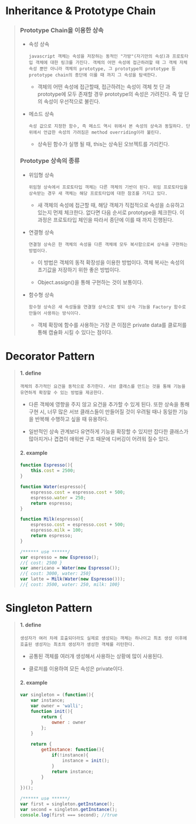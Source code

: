 # Inheritance & Prototype Chain

> ### Prototype Chain을 이용한 상속
>
> - 속성 상속
>
>   ```text
>   javascript 객체는 속성을 저장하는 동적인 "가방"(자기만의 속성)과 프로토타입 객체에 대한 링크를 가진다. 객체의 어떤 속성에 접근하려할 때 그 객체 자체 속성 뿐만 아니라 객체의 prototype, 그 prototype의 prototype 등 prototype chain의 종단에 이를 때 까지 그 속성을 탐색한다.
>   ```
>   - 객체의 어떤 속성에 접근할때, 접근하려는 속성이 객체 첫 단 과 prototype에 모두 존재할 경우 prototype의 속성은 가려진다. 즉 앞 단의 속성이 우선적으로 불린다.
>
> - 메소드 상속
>
>   ```text
>   속성 값으로 지정한 함수, 즉 메소드 역시 위에서 본 속성의 상속과 동일하다. 단 위에서 언급한 속성의 가려짐은 method overriding이라 불린다.
>   ```
>
>   - 상속된 함수가 실행 될 때, this는 상속된 오브젝트를 가리킨다.
>
>
>
> ### Prototype 상속의 종류
>
> - 위임형 상속
>
>   ```text
>   위임형 상속에서 프로토타입 객체는 다른 객체의 기반이 된다. 위임 프로토타입을 상속받는 경우 새 객체는 해당 프로토타입에 대한 참조를 가지고 있다.
>   ```
>
>   - 새 객체의 속성에 접근할 때, 해당 객체가 직접적으로 속성을 소유하고 있는지 먼제 체크한다. 없다면 다음 순서로 prototype을 체크한다. 이 과정은 프로토타입 체인을 따라서 종단에 이를 때 까지 진행된다.
>
>
> - 연결형 상속
>
>   ```text
>   연결형 상속은 한 객체의 속성을 다른 객체에 모두 복사함으로써 상속을 구현하는 방법이다.
>   ```
>
>   - 이 방법은 객체의 동적 확장성을 이용한 방법이다. 객체 복사는 속성의 초기값을 저장하기 위한 좋은 방법이다.
>
>   - Object.assign()을 통해 구현하는 것이 보통이다.
>
>
> - 함수형 상속
>
>   ```text
>   함수형 상속은 새 속성들을 연결형 상속으로 쌓되 상속 기능을 Factory 함수로 만들어 사용하는 방식이다.
>   ```
>
>   - 객체 확장에 함수를 사용하는 가장 큰 이점은 private data를 클로저를 통해 캡슐화 시킬 수 있다는 점이다.
>





# Decorator Pattern

> #### 1. define
>
> ``` text
> 객체의 추가적인 요건을 동적으로 추가한다. 서브 클래스를 만드는 것을 통해 기능을 유연하게 확장할 수 있는 방법을 제공한다.
> ```
>
> - 다른 객체에 영향을 주지 않고 요건을 추가할 수 있게 된다. 또한 상속을 통해 구현 시, 너무 많은 서브 클래스들이 만들어질 것이 우려될 때나 동일한 기능을 반복해 수행하고 싶을 때 유용하다.
>
> - 일반적인 상속 관계보다 유연하게 기능을 확장할 수 있지만 잡다한 클래스가 많아지거나 겹겹이 애워싼 구조 때문에 디버깅이 어려워 질수 있다.
>
>
>
> #### 2. example
>
> ```javascript
> function Espresso(){
>     this.cost = 2500;
> }
> 
> function Water(espresso){
>     espresso.cost = espresso.cost + 500;
>     espresso.water = 250;
>     return espresso;
> }
> 
> function Milk(espresso){
>     espresso.cost = espresso.cost + 500;
>     espresso.milk = 100;
>     return espresso;
> }
> 
> /****** use ******/
> var espresso = new Espresso();
> //{ cost: 2500 }
> var americano = Water(new Espresso());
> //{ cost: 3000, water: 250}
> var latte = Milk(Water(new Espresso()));
> //{ cost: 3500, water: 250, milk: 100}
> ```



# Singleton Pattern

> #### 1. define
>
> ```text
> 생성자가 여러 차례 호출되더라도 실제로 생성되는 객체는 하나이고 최초 생성 이후에 호출된 생성자는 최초의 생성자가 생성한 객체를 리턴한다.
> ```
>
> - 공통된 객체를 여러개 생성해서 사용하는 상황에 많이 사용된다.
>
> - 클로저를 이용하여 모든 속성은 private이다.
>
>
> #### 2. example
>
> ```javascript
> var singleton = (function(){
>     var instance;
>     var owner = 'walli';
>     function init(){
>         return {
>             owner : owner
>         };
>     }
>     
>     return {
>         getInstance: function(){
>             if(!instance){
>                 instance = init();
>             }
>             return instance;
>         }
>     }
> })();
> 
> /****** use ******/
> var first = singleton.getInstance();
> var second = singleton.getInstance();
> console.log(first === second); //true
> ```
>
>
>
>